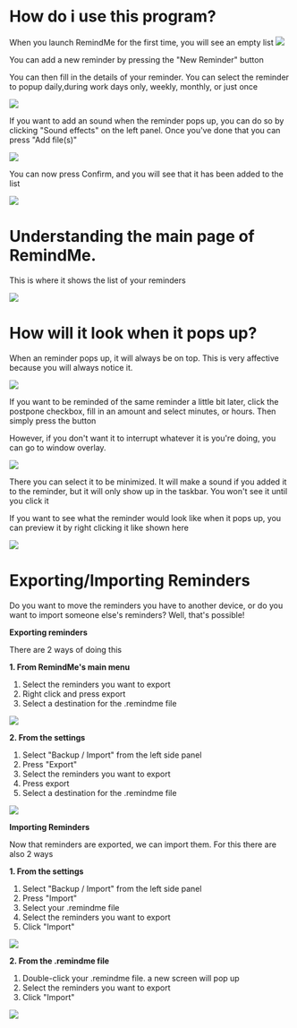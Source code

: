 # How do i use this program?

When you launch RemindMe for the first time, you will see an empty list
![](https://i.imgur.com/n4XwblE.png)

You can add a new reminder by pressing the "New Reminder" button

You can then fill in the  details of your reminder. You can select the reminder to popup daily,during work days only, weekly, monthly, or just once


![](https://i.imgur.com/cS68OMY.png)

If you want to add an sound when the reminder pops up, you can do so by clicking "Sound effects" on the left panel. Once you've done that you can press "Add file(s)" 


![](https://i.imgur.com/BbrU0ON.png)

You can now press Confirm, and you will see that it has been added to the list


![](https://i.imgur.com/Ztv7Kp4.png)


# Understanding the main page of RemindMe.

This is where it shows the list of your reminders

![](https://i.imgur.com/vOq9g4Q.png)


# How will it look when it pops up?
When an reminder pops up, it will always be on top. This is very affective because you will always notice it.

![](https://i.imgur.com/S0ZWsxx.jpg)

If you want to be reminded of the same reminder a little bit later, click the postpone checkbox, fill in an amount and select minutes, or hours. Then simply press the button

However, if you don't want it to interrupt whatever it is you're doing, you can go to window overlay.


![](https://i.imgur.com/FkY78hU.png)


There you can select it to be minimized. It will make a sound if you added it to the reminder, but it will only show up in the taskbar. You won't see it until you click it



If you want to see what the reminder would look like when it pops up, you can preview it by right clicking it like shown here

![](https://i.imgur.com/dQsIgfd.png)


# Exporting/Importing Reminders
Do you want to move the reminders you have to another device, or do you want to import someone else's reminders? Well, that's possible!

**Exporting reminders**

There are 2 ways of doing this

**1. From RemindMe's main menu**
1. Select the reminders you want to export
2. Right click and press export
3. Select a destination for the .remindme file

![](https://i.imgur.com/g4Hj4O9.png)

**2. From the settings**

1. Select "Backup / Import" from the left side panel
2. Press "Export"
3. Select the reminders you want to export
4. Press export
5. Select a destination for the .remindme file

![](https://i.imgur.com/8K89GAs.png)


**Importing Reminders**

Now that reminders are exported, we can import them. For this there are also 2 ways

**1. From the settings**

1. Select "Backup / Import" from the left side panel
2. Press "Import"
3. Select your .remindme file
4. Select the reminders you want to export
5. Click "Import"

![](https://i.imgur.com/w1tTyvJ.png)

**2. From the .remindme file**

1. Double-click your .remindme file. a new screen will pop up
2. Select the reminders you want to export
3. Click "Import"

![](https://i.imgur.com/qzv382O.png)


